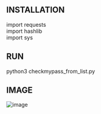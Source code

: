 ## INSTALLATION

import requests<br>
import hashlib<br>
import sys<br>


## RUN

python3 checkmypass_from_list.py

## IMAGE

![image](https://user-images.githubusercontent.com/23361796/83455440-9bcd1f00-a47d-11ea-9d43-9b80fce1ed28.png)